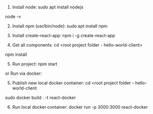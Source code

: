 1. Install node: 
sudo apt install nodejs

node -v

2. Install npm (usr/bin/node): 
sudo apt install npm

3. Install create-react-app: 
npm i -g create-react-app

4. Get all components: 
cd <root project folder - hello-world-client>

npm install

5. Run project: 
npm start

or Run via docker:

5. Publish new local docker container: 
cd <root project folder - hello-world-client

sudo docker build . -t react-docker

6. Run local docker container: 
docker run -p 3000:3000 react-docker

